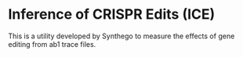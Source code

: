 # Inference of CRISPR Edits (ICE)

This is a utility developed by Synthego to measure the effects of gene editing from ab1 trace files.


